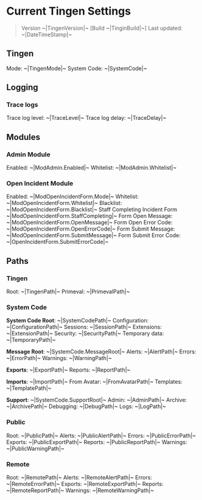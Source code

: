 <!--
    Template description: "Current Tingen Settings"
    Type: Markdown (.md)
    Last updated: 241014
-->

# Current Tingen Settings
> Version ~|TingenVersion|~ [Build ~|TinginBuild|~]
> Last updated: ~|DateTimeStamp|~

## Tingen
Mode: ~|TingenMode|~
System Code: ~|SystemCode|~

## Logging

### Trace logs

Trace log level: ~|TraceLevel|~
Trace log delay: ~|TraceDelay|~

## Modules

### Admin Module

Enabled: ~|ModAdmin.Enabled|~
Whitelist: ~|ModAdmin.Whitelist|~

### Open Incident Module

Enabled: ~|ModOpenIncidentForm.Mode|~
Whitelist: ~|ModOpenIncidentForm.Whitelist|~
Blacklist: ~|ModOpenIncidentForm.Blacklist|~
Staff Completing Incident Form ~|ModOpenIncidentForm.StaffCompleting|~
Form Open Message: ~|ModOpenIncidentForm.OpenMessage|~
Form Open Error Code: ~|ModOpenIncidentForm.OpenErrorCode|~
Form Submit Message: ~|ModOpenIncidentForm.SubmitMessage|~
Form Submit Error Code: ~|OpenIncidentForm.SubmitErrorCode|~

## Paths

### Tingen

Root: ~|TingenPath|~
Primeval: ~|PrimevalPath|~

### System Code

**System Code Root**: ~|SystemCodePath|~
Configuration: ~|ConfigurationPath|~
Sessions: ~|SessionPath|~
Extensions: ~|ExtensionPath|~
Security: ~|SecurityPath|~
Temporary data: ~|TemporaryPath|~

**Message Root**: ~|SystemCode.MessageRoot|~
Alerts: ~|AlertPath|~
Errors: ~|ErrorPath|~
Warnings: ~|WarningPath|~

**Exports**: ~|ExportPath|~
Reports: ~|ReportPath|~

**Imports**: ~|ImportPath|~
From Avatar: ~|FromAvatarPath|~
Templates: ~|TemplatePath|~

**Support**: ~|SystemCode.SupportRoot|~
Admin: ~|AdminPath|~
Archive: ~|ArchivePath|~
Debugging: ~|DebugPath|~
Logs: ~|LogPath|~

### Public

Root: ~|PublicPath|~
Alerts: ~|PublicAlertPath|~
Errors: ~|PublicErrorPath|~
Exports: ~|PublicExportPath|~
Reports: ~|PublicReportPath|~
Warnings: ~|PublicWarningPath|~

### Remote

Root: ~|RemotePath|~
Alerts: ~|RemoteAlertPath|~
Errors: ~|RemoteErrorPath|~
Exports: ~|RemoteExportPath|~
Reports: ~|RemoteReportPath|~
Warnings: ~|RemoteWarningPath|~